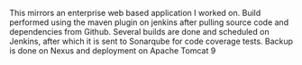 This mirrors an enterprise web based application I worked on. 
Build performed using the maven plugin on jenkins after pulling source code and dependencies from Github.
Several builds are done and scheduled on Jenkins, after which it is sent to Sonarqube for code coverage tests.
Backup is done on Nexus and deployment on Apache Tomcat 9
